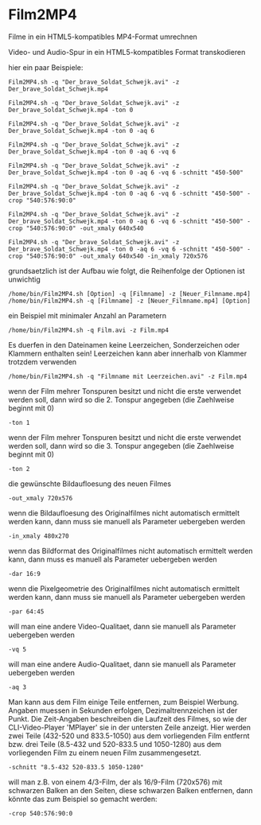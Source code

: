 # Film2MP4
Filme in ein HTML5-kompatibles MP4-Format umrechnen

Video- und Audio-Spur in ein HTML5-kompatibles Format transkodieren

hier ein paar Beispiele:

    Film2MP4.sh -q "Der_brave_Soldat_Schwejk.avi" -z Der_brave_Soldat_Schwejk.mp4

    Film2MP4.sh -q "Der_brave_Soldat_Schwejk.avi" -z Der_brave_Soldat_Schwejk.mp4 -ton 0

    Film2MP4.sh -q "Der_brave_Soldat_Schwejk.avi" -z Der_brave_Soldat_Schwejk.mp4 -ton 0 -aq 6

    Film2MP4.sh -q "Der_brave_Soldat_Schwejk.avi" -z Der_brave_Soldat_Schwejk.mp4 -ton 0 -aq 6 -vq 6

    Film2MP4.sh -q "Der_brave_Soldat_Schwejk.avi" -z Der_brave_Soldat_Schwejk.mp4 -ton 0 -aq 6 -vq 6 -schnitt "450-500"

    Film2MP4.sh -q "Der_brave_Soldat_Schwejk.avi" -z Der_brave_Soldat_Schwejk.mp4 -ton 0 -aq 6 -vq 6 -schnitt "450-500" -crop "540:576:90:0"

    Film2MP4.sh -q "Der_brave_Soldat_Schwejk.avi" -z Der_brave_Soldat_Schwejk.mp4 -ton 0 -aq 6 -vq 6 -schnitt "450-500" -crop "540:576:90:0" -out_xmaly 640x540

    Film2MP4.sh -q "Der_brave_Soldat_Schwejk.avi" -z Der_brave_Soldat_Schwejk.mp4 -ton 0 -aq 6 -vq 6 -schnitt "450-500" -crop "540:576:90:0" -out_xmaly 640x540 -in_xmaly 720x576


grundsaetzlich ist der Aufbau wie folgt,
die Reihenfolge der Optionen ist unwichtig

    /home/bin/Film2MP4.sh [Option] -q [Filmname] -z [Neuer_Filmname.mp4]
    /home/bin/Film2MP4.sh -q [Filmname] -z [Neuer_Filmname.mp4] [Option]

ein Beispiel mit minimaler Anzahl an Parametern

    /home/bin/Film2MP4.sh -q Film.avi -z Film.mp4

Es duerfen in den Dateinamen keine Leerzeichen, Sonderzeichen
oder Klammern enthalten sein!
Leerzeichen kann aber innerhalb von Klammer trotzdem verwenden

    /home/bin/Film2MP4.sh -q "Filmname mit Leerzeichen.avi" -z Film.mp4

wenn der Film mehrer Tonspuren besitzt
und nicht die erste verwendet werden soll,
dann wird so die 2. Tonspur angegeben (die Zaehlweise beginnt mit 0)

    -ton 1

wenn der Film mehrer Tonspuren besitzt
und nicht die erste verwendet werden soll,
dann wird so die 3. Tonspur angegeben (die Zaehlweise beginnt mit 0)

    -ton 2

die gewünschte Bildaufloesung des neuen Filmes

    -out_xmaly 720x576

wenn die Bildaufloesung des Originalfilmes nicht automatisch ermittelt
werden kann, dann muss sie manuell als Parameter uebergeben werden

    -in_xmaly 480x270

wenn das Bildformat des Originalfilmes nicht automatisch ermittelt
werden kann, dann muss es manuell als Parameter uebergeben werden

    -dar 16:9

wenn die Pixelgeometrie des Originalfilmes nicht automatisch ermittelt
werden kann, dann muss sie manuell als Parameter uebergeben werden

    -par 64:45

will man eine andere Video-Qualitaet, dann sie manuell als Parameter
uebergeben werden

    -vq 5

will man eine andere Audio-Qualitaet, dann sie manuell als Parameter
uebergeben werden

    -aq 3

Man kann aus dem Film einige Teile entfernen, zum Beispiel Werbung.
Angaben muessen in Sekunden erfolgen,
Dezimaltrennzeichen ist der Punkt.
Die Zeit-Angaben beschreiben die Laufzeit des Filmes,
so wie der CLI-Video-Player 'MPlayer' sie
in der untersten Zeile anzeigt.
Hier werden zwei Teile (432-520 und 833.5-1050) aus dem vorliegenden
Film entfernt bzw. drei Teile (8.5-432 und 520-833.5 und 1050-1280)
aus dem vorliegenden Film zu einem neuen Film zusammengesetzt.

    -schnitt "8.5-432 520-833.5 1050-1280"

will man z.B. von einem 4/3-Film, der als 16/9-Film (720x576)
mit schwarzen Balken an den Seiten, diese schwarzen Balken entfernen,
dann könnte das zum Beispiel so gemacht werden:

    -crop 540:576:90:0
